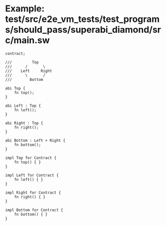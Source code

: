 # Example: test/src/e2e_vm_tests/test_programs/should_pass/superabi_diamond/src/main.sw

```sway
contract;

///         Top
///      /       \
///    Left     Right
///      \       /
///        Bottom

abi Top {
    fn top();
}

abi Left : Top {
    fn left();
}

abi Right : Top {
    fn right();
}

abi Bottom : Left + Right {
    fn bottom();
}

impl Top for Contract {
    fn top() { }
}

impl Left for Contract {
    fn left() { }
}

impl Right for Contract {
    fn right() { }
}

impl Bottom for Contract {
    fn bottom() { }
}

```

